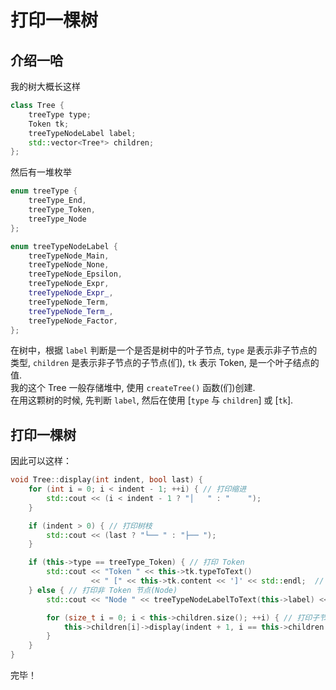 # 打印一棵树
## 介绍一哈
我的树大概长这样
``` cpp
class Tree {
    treeType type;
    Token tk;
    treeTypeNodeLabel label;
    std::vector<Tree*> children;
};
```
然后有一堆枚举
``` cpp
enum treeType {
    treeType_End,
    treeType_Token,
    treeType_Node
};

enum treeTypeNodeLabel {
    treeTypeNode_Main,
    treeTypeNode_None,
    treeTypeNode_Epsilon,
    treeTypeNode_Expr,
    treeTypeNode_Expr_,
    treeTypeNode_Term,
    treeTypeNode_Term_,
    treeTypeNode_Factor,
};
```
在树中，根据 `label` 判断是一个是否是树中的叶子节点, `type` 是表示非子节点的类型, `children` 是表示非子节点的子节点(们), `tk` 表示 Token, 是一个叶子结点的值.  
我的这个 Tree 一般存储堆中, 使用 `createTree()` 函数(们)创建.  
在用这颗树的时候, 先判断 `label`, 然后在使用 [`type` 与 `children`] 或 [`tk`].
## 打印一棵树
因此可以这样：
``` cpp
void Tree::display(int indent, bool last) {
    for (int i = 0; i < indent - 1; ++i) { // 打印缩进
        std::cout << (i < indent - 1 ? "│   " : "    ");
    }

    if (indent > 0) { // 打印树枝
        std::cout << (last ? "└── " : "├── ");
    }

    if (this->type == treeType_Token) { // 打印 Token
        std::cout << "Token " << this->tk.typeToText()
                  << " [" << this->tk.content << ']' << std::endl;  // 打印 Token 类型及内容
    } else { // 打印非 Token 节点(Node)
        std::cout << "Node " << treeTypeNodeLabelToText(this->label) << std::endl; // 打印节点类型

        for (size_t i = 0; i < this->children.size(); ++i) { // 打印子节点(们)
            this->children[i]->display(indent + 1, i == this->children.size() - 1); // 递归打印
        }
    }
}
```
完毕！